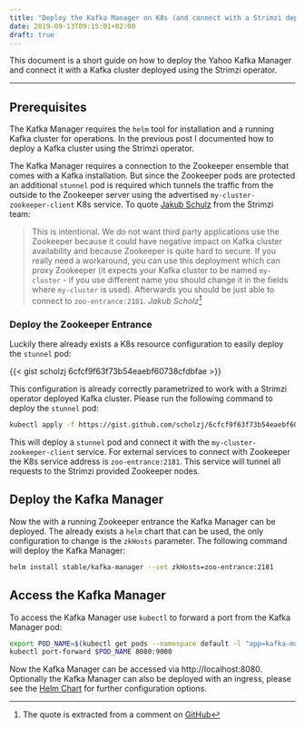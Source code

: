 ```yaml
---
title: "Deploy the Kafka Manager on K8s (and connect with a Strimzi deployed Kafka cluster)"
date: 2019-09-13T09:15:01+02:00
draft: true
---
```


This document is a short guide on how to deploy the Yahoo Kafka Manager and connect it with a Kafka cluster deployed using the Strimzi operator.

--- 
## Prerequisites

The Kafka Manager requires the `helm` tool for installation and a running Kafka cluster for operations. In the previous post I documented how to deploy a Kafka cluster using the Strimzi operator. 

The Kafka Manager requires a connection to the Zookeeper ensemble that comes with a Kafka installation. But since the Zookeeper pods are protected an additional `stunnel` pod is required which tunnels the traffic from the outside to the Zookeeper server using the advertised `my-cluster-zookeeper-client` K8s service. To quote [Jakub Schulz](https://github.com/scholzj) from the Strimzi team:

> This is intentional. We do not want third party applications use the Zookeeper because it could have negative impact on Kafka cluster availability and because Zookeeper is quite hard to secure. If you really need a workaround, you can use this deployment which can proxy Zookeeper (it expects your Kafka cluster to be named `my-cluster` - if you use different name you should change it in the fields where `my-cluster` is used). Afterwards you should be just able to connect to `zoo-entrance:2181`.
> <cite>Jakub Scholz[^1]</cite>

[^1]: The quote is extracted from a comment on [GitHub](https://github.com/strimzi/strimzi-kafka-operator/issues/1337#issuecomment-464018845)

### Deploy the Zookeeper Entrance 

Luckily there already exists a K8s resource configuration to easily deploy the `stunnel` pod:

{{< gist scholzj 6cfcf9f63f73b54eaebf60738cfdbfae >}}

This configuration is already correctly parametrized to work with a Strimzi operator deployed Kafka cluster. Please run the following command to deploy the `stunnel` pod:

```bash
kubectl apply -f https://gist.github.com/scholzj/6cfcf9f63f73b54eaebf60738cfdbfae/raw/068d55ac65e27779f3a5279db96bae03cea70acb/zoo-entrance.yaml
```

This will deploy a `stunnel` pod and connect it with the `my-cluster-zookeeper-client` service. For external services to connect with Zookeeper the K8s service address is `zoo-entrance:2181`. This service will tunnel all requests to the Strimzi provided Zookeeper nodes. 

## Deploy the Kafka Manager

Now the with a running Zookeeper entrance the Kafka Manager can be deployed. The already exists a `helm` chart that can be used, the only configuration to change is the `zkHosts` parameter. The following command will deploy the Kafka Manager:

```bash
helm install stable/kafka-manager --set zkHosts=zoo-entrance:2181
```
## Access the Kafka Manager

To access the Kafka Manager use `kubectl` to forward a port from the Kafka Manager pod:

```bash
export POD_NAME=$(kubectl get pods --namespace default -l "app=kafka-manager,release=lunging-aardwolf" -o jsonpath="{.items[0].metadata.name}")
kubectl port-forward $POD_NAME 8080:9000
```

Now the Kafka Manager can be accessed via http://localhost:8080. Optionally the Kafka Manager can also be deployed with an ingress, please see the [Helm Chart](https://github.com/helm/charts/tree/master/stable/kafka-manager) for further configuration options.

